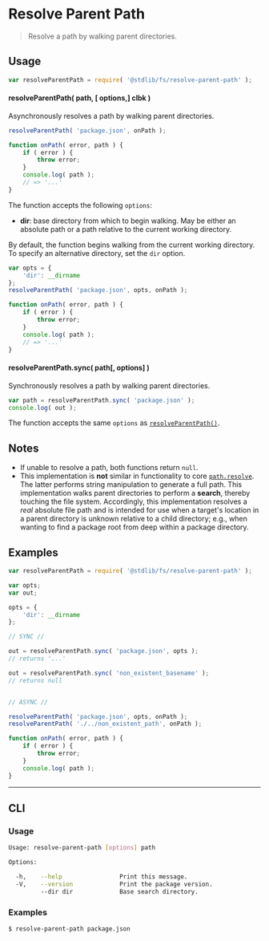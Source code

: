 # Resolve Parent Path

> Resolve a path by walking parent directories.


<section class="usage">

## Usage

``` javascript
var resolveParentPath = require( '@stdlib/fs/resolve-parent-path' );
```

<a name="resolve-parent-path"></a>

#### resolveParentPath( path, \[ options,\] clbk )

Asynchronously resolves a path by walking parent directories.

``` javascript
resolveParentPath( 'package.json', onPath );

function onPath( error, path ) {
    if ( error ) {
        throw error;
    }
    console.log( path );
    // => '...'
}
```

The function accepts the following `options`:

* __dir__: base directory from which to begin walking. May be either an absolute path or a path relative to the current working directory.

By default, the function begins walking from the current working directory. To specify an alternative directory, set the `dir` option.

``` javascript
var opts = {
    'dir': __dirname
};
resolveParentPath( 'package.json', opts, onPath );

function onPath( error, path ) {
    if ( error ) {
        throw error;
    }
    console.log( path );
    // => '...'
}
```


#### resolveParentPath.sync( path\[, options\] )

Synchronously resolves a path by walking parent directories.

``` javascript
var path = resolveParentPath.sync( 'package.json' );
console.log( out );
```

The function accepts the same `options` as [`resolveParentPath()`](#resolve-parent-path).

<!-- </usage> -->


<section class="notes">

## Notes

* If unable to resolve a path, both functions return `null`.
* This implementation is __not__ similar in functionality to core [`path.resolve`][node-core-path-resolve]. The latter performs string manipulation to generate a full path. This implementation walks parent directories to perform a __search__, thereby touching the file system. Accordingly, this implementation resolves a *real* absolute file path and is intended for use when a target's location in a parent directory is unknown relative to a child directory; e.g., when wanting to find a package root from deep within a package directory. 

<!-- </notes> -->


<section class="examples">

## Examples

``` javascript
var resolveParentPath = require( '@stdlib/fs/resolve-parent-path' );

var opts;
var out;

opts = {
    'dir': __dirname
};

// SYNC //

out = resolveParentPath.sync( 'package.json', opts );
// returns '...'

out = resolveParentPath.sync( 'non_existent_basename' );
// returns null


// ASYNC //

resolveParentPath( 'package.json', opts, onPath );
resolveParentPath( './../non_existent_path', onPath );

function onPath( error, path ) {
    if ( error ) {
        throw error;
    }
    console.log( path );
}
```

<!-- </examples> -->


---

<section class="cli">

## CLI

<section class="usage">

### Usage

``` bash
Usage: resolve-parent-path [options] path

Options:

  -h,    --help                Print this message.
  -V,    --version             Print the package version.
         --dir dir             Base search directory.
```

<!-- </usage> -->


<section class="examples">

### Examples

``` bash
$ resolve-parent-path package.json
```

<!-- </examples> -->

<!-- </cli> -->


<section class="links">

[node-core-path-resolve]: https://nodejs.org/api/path.html#path_path_resolve_paths

<!-- </links> -->
